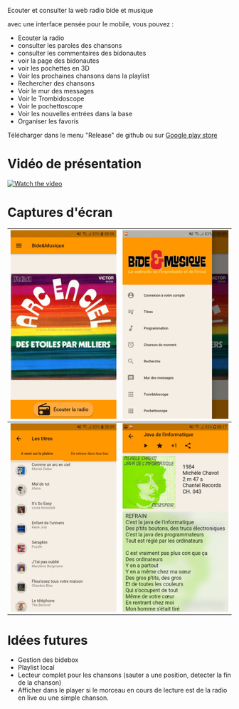 Ecouter et consulter la web radio bide et musique

avec une interface pensée pour le mobile, vous pouvez :

* Ecouter la radio
* consulter les paroles des chansons
* consulter les commentaires des bidonautes
* voir la page des bidonautes
* voir les pochettes en 3D
* Voir les prochaines chansons dans la playlist
* Rechercher des chansons
* Voir le mur des messages
* Voir le Trombidoscope
* Voir le pochettoscope
* Voir les nouvelles entrées dans la base
* Organiser les favoris

Télécharger dans le menu "Release" de github ou sur [Google play store](https://play.google.com/store/apps/details?id=fr.odrevet.bide_et_musique)

# Vidéo de présentation 

[![Watch the video](https://img.youtube.com/vi/Zsl5Qezuqh0/0.jpg)](https://www.youtube.com/watch?v=Zsl5Qezuqh0)

# Captures d'écran 

|  <img src="/screenshots/Screenshot_Principale.jpg" width="240px" /> |  <img src="/screenshots/Screenshot_menu.jpg" width="240px" /> |
|---|---|
| <img src="/screenshots/Screenshot_titres.jpg" width="240px" />  | <img src="/screenshots/Screenshot_page_chanson.jpg" width="240px" />  |


# Idées futures

* Gestion des bidebox 
* Playlist local
* Lecteur complet pour les chansons (sauter a une position, detecter la fin de la chanson)
* Afficher dans le player si le morceau en cours de lecture est de la radio en live ou une simple chanson. 